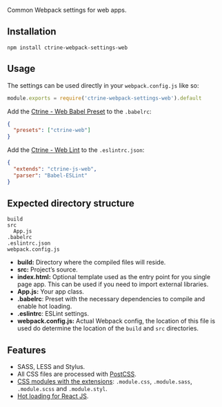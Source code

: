 Common Webpack settings for web apps.

## Installation

```shell
npm install ctrine-webpack-settings-web
```

## Usage

The settings can be used directly in your `webpack.config.js` like so:

```Javascript
module.exports = require('ctrine-webpack-settings-web').default
```

Add the [Ctrine - Web Babel Preset](https://github.com/ctrine/babel-presets) to
the `.babelrc`:

```json
{
  "presets": ["ctrine-web"]
}
```

Add the [Ctrine - Web Lint](https://github.com/ctrine/lint-config) to the
`.eslintrc.json`:

```json
{
  "extends": "ctrine-js-web",
  "parser": "Babel-ESLint"
}
```

## Expected directory structure

```
build
src
  App.js
.babelrc
.eslintrc.json
webpack.config.js
```
* **build:** Directory where the compiled files will reside.
* **src:** Project’s source.
* **index.html:** Optional template used as the entry point for you single page
  app. This can be used if you need to import external libraries.
* **App.js:** Your app class.
* **.babelrc**: Preset with the necessary dependencies to compile and enable hot
  loading.
* **.eslintrc**: ESLint settings.
* **webpack.config.js:** Actual Webpack config, the location of this file is
  used do determine the location of the `build` and `src` directories.

## Features

* SASS, LESS and Stylus.
* All CSS files are processed with [PostCSS](https://github.com/postcss/postcss).
* [CSS modules with the extensions][css-modules-extensions]: `.module.css`,
  `.module.sass`, `.module.scss`
  and `.module.styl`.
* [Hot loading for React JS](https://github.com/gaearon/react-hot-loader).

[css-modules-extensions]: https://github.com/css-modules/css-modules/issues/229#issuecomment-304040593
